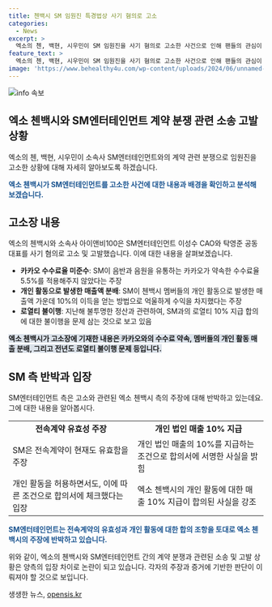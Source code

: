 ```yaml
---
title: 첸백시 SM 임원진 특경법상 사기 혐의로 고소
categories:
  - News
excerpt: >
  엑소의 첸, 백현, 시우민이 SM 임원진을 사기 혐의로 고소한 사건으로 인해 팬들의 관심이 집중되고 있습니다. 첸백시 측은 SM이 제대로 된 수수료율을 적용하지 않았으며, 개인 활동으로 얻은 수익의 일정 부분을 정상적으로 받지 못했다고 주장하고 있습니다. 이에 SM은 전속계약이 유효하며, 개인 활동을 허용하면서도 일정 수익을 SM에 제공하는 합의서에 서명했다고 반박하고 있습니다. 불명확한 계약 내용과 갈등으로 인해 이목이 집중되고 있는 상황입니다. (총 149자)
feature_text: >
  엑소의 첸, 백현, 시우민이 SM 임원진을 사기 혐의로 고소한 사건으로 인해 팬들의 관심이 집중되고 있습니다. 첸백시 측은 SM이 제대로 된 수수료율을 적용하지 않았으며, 개인 활동으로 얻은 수익의 일정 부분을 정상적으로 받지 못했다고 주장하고 있습니다. 이에 SM은 전속계약이 유효하며, 개인 활동을 허용하면서도 일정 수익을 SM에 제공하는 합의서에 서명했다고 반박하고 있습니다. 불명확한 계약 내용과 갈등으로 인해 이목이 집중되고 있는 상황입니다. (총 149자)
image: 'https://www.behealthy4u.com/wp-content/uploads/2024/06/unnamed-file.png'
---
```


<p><img src="https://www.behealthy4u.com/wp-content/uploads/2024/06/unnamed-file.png" alt="info 속보" /></p>

<h2 data-ke-size="size26">엑소 첸백시와 SM엔터테인먼트 계약 분쟁 관련 소송 고발 상황</h2>

<p>엑소의 첸, 백현, 시우민이 소속사 SM엔터테인먼트와의 계약 관련 분쟁으로 임원진을 고소한 상황에 대해 자세히 알아보도록 하겠습니다.</p>

<p data-ke-size="size16"><b><span style="color: #1a5490;">엑소 첸백시가 SM엔터테인먼트를 고소한 사건에 대한 내용과 배경을 확인하고 분석해 보겠습니다.</span></b></p>

<h2 data-ke-size="size26">고소장 내용</h2>

<p>엑소의 첸백시와 소속사 아이앤비100은 SM엔터테인먼트 이성수 CAO와 탁영준 공동대표를 사기 혐의로 고소 및 고발했습니다. 이에 대한 내용을 살펴보겠습니다.</p>

<ul>
  <li><b>카카오 수수료율 미준수</b>: SM이 음반과 음원을 유통하는 카카오가 약속한 수수료율 5.5%를 적용해주지 않았다는 주장</li>
  <li><b>개인 활동으로 발생한 매출액 분배</b>: SM이 첸백시 멤버들의 개인 활동으로 발생한 매출액 가운데 10%의 이득을 얻는 방법으로 억울하게 수익을 차지했다는 주장</li>
  <li><b>로열티 불이행</b>: 지난해 불투명한 정산과 관련하여, SM과의 로열티 10% 지급 합의에 대한 불이행을 문제 삼는 것으로 보고 있음</li>
</ul>

<p data-ke-size="size16"><b><span style="background-color: #21538527;">엑소 첸백시가 고소장에 기재한 내용은 카카오와의 수수료 약속, 멤버들의 개인 활동 매출 분배, 그리고 전년도 로열티 불이행 문제 등입니다.</span></b></p>

<h2 data-ke-size="size26">SM 측 반박과 입장</h2>

<p>SM엔터테인먼트 측은 고소와 관련된 엑소 첸백시 측의 주장에 대해 반박하고 있는데요. 그에 대한 내용을 알아봅시다.</p>

<table>
  <tr>
    <td style="text-align: center; height: 17px;"><b>전속계약 유효성 주장</b></td>
    <td style="text-align: center; height: 17px;"><b>개인 법인 매출 10% 지급</b></td>
  </tr>
  <tr>
    <td>SM은 전속계약이 현재도 유효함을 주장</td>
    <td>개인 법인 매출의 10%를 지급하는 조건으로 합의서에 서명한 사실을 밝힘</td>
  </tr>
  <tr>
    <td>개인 활동을 허용하면서도, 이에 따른 조건으로 합의서에 체크했다는 입장</td>
    <td>엑소 첸백시의 개인 활동에 대한 매출 10% 지급이 합의된 사실을 강조</td>
  </tr>
</table>

<p data-ke-size="size16"><b><span style="color: #1a5490;">SM엔터테인먼트는 전속계약의 유효성과 개인 활동에 대한 합의 조항을 토대로 엑소 첸백시의 주장에 반박하고 있습니다.</span></b></p>

<p>위와 같이, 엑소의 첸백시와 SM엔터테인먼트 간의 계약 분쟁과 관련된 소송 및 고발 상황은 양측의 입장 차이로 논란이 되고 있습니다. 각자의 주장과 증거에 기반한 판단이 이뤄져야 할 것으로 보입니다.</p>
생생한 뉴스, <a href="https://opensis.kr" rel="dofollow">opensis.kr</a>


